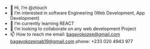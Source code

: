 - 👋 Hi, I’m @ztouch
- 👀 I’m interested in software Engineering (Web Development, App Development)
- 🌱 I’m currently learning REACT
- 💞️ I’m looking to collaborate on any web development Project
- 📫 How to reach me 
email: bagayokozee@gmail.com
       bagayokozeinab19@gmail.com
phone: +233 020 4943 977

<!---
ztouch/ztouch is a ✨ special ✨ repository because its `README.md` (this file) appears on your GitHub profile.
You can click the Preview link to take a look at your changes.
--->
